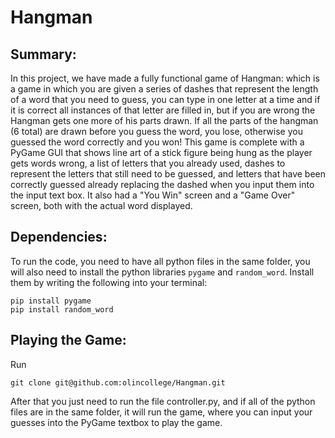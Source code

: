 # Hangman

## Summary:

In this project, we have made a fully functional game of Hangman: which is a game in which you are given a series of dashes that represent the length of a word that you need to guess, you can type in one letter at a time and if it is correct all instances of that letter are filled in, but if you are wrong the Hangman gets one more of his parts drawn. If all the parts of the hangman (6 total) are drawn before you guess the word, you lose, otherwise you guessed the word correctly and you won! This game is complete with a PyGame GUI that shows line art of a stick figure being hung as the player gets words wrong, a list of letters that you already used, dashes to represent the letters that still need to be guessed, and letters that have been correctly guessed already replacing the dashed when you input them into the input text box. It also had a "You Win" screen and a "Game Over" screen, both with the actual word displayed.

## Dependencies:

To run the code, you need to have all python files in the same folder, you will also need to install the python libraries `pygame` and `random_word`. Install them by writing the following into your terminal:

```
pip install pygame
pip install random_word
```

## Playing the Game:

Run

```
git clone git@github.com:olincollege/Hangman.git
```

After that you just need to run the file controller.py, and if all of the python files are in the same folder, it will run the game, where you can input your guesses into the PyGame textbox to play the game.
